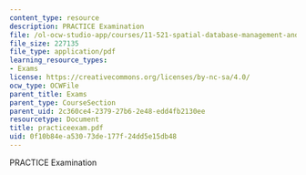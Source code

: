 ```yaml
---
content_type: resource
description: PRACTICE Examination
file: /ol-ocw-studio-app/courses/11-521-spatial-database-management-and-advanced-geographic-information-systems-spring-2003/0f10b84ea53073de177f24dd5e15db48_practiceexam.pdf
file_size: 227135
file_type: application/pdf
learning_resource_types:
- Exams
license: https://creativecommons.org/licenses/by-nc-sa/4.0/
ocw_type: OCWFile
parent_title: Exams
parent_type: CourseSection
parent_uid: 2c360ce4-2379-27b6-2e48-edd4fb2130ee
resourcetype: Document
title: practiceexam.pdf
uid: 0f10b84e-a530-73de-177f-24dd5e15db48
---
```

PRACTICE Examination